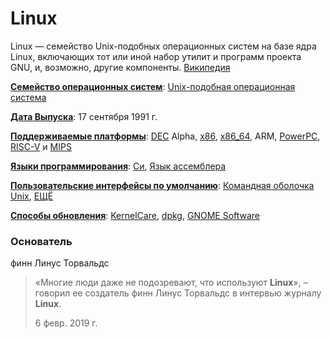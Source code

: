 # Linux

Linux — семейство Unix-подобных операционных систем на базе ядра Linux, включающих тот или иной набор утилит и программ проекта GNU, и, возможно, другие компоненты. [Википедия](https://ru.wikipedia.org/wiki/Linux)

[**Семейство операционных систем**](https://www.google.com/search?newwindow=1&sxsrf=ALeKk02J3lf19BtXOylu0BSLHOk_zh96uQ:1609716386474&q=linux+%D1%81%D0%B5%D0%BC%D0%B5%D0%B9%D1%81%D1%82%D0%B2%D0%BE+%D0%BE%D0%BF%D0%B5%D1%80%D0%B0%D1%86%D0%B8%D0%BE%D0%BD%D0%BD%D1%8B%D1%85+%D1%81%D0%B8%D1%81%D1%82%D0%B5%D0%BC&stick=H4sIAAAAAAAAAOPgE-LUz9U3SCuoqirQ0s0ot9JPzs_JSU0uyczP0y_LTEnNj09PzE2NL8hJLEnLL8ottsovVkhLzM3MqVzEapeTmVdaoXCx8cLWC3uAeOfFxotNFzZd2KdwYd-F_Re2Xmy4sOFi24UdQN7eC3svdl9sBandAVYF1AEA0Qx7zH0AAAA&sa=X&ved=2ahUKEwiZmJ7r9IDuAhWDw4sKHYHsCiMQ6BMoADAUegQIIhAC): [Unix-подобная операционная система](https://www.google.com/search?newwindow=1&sxsrf=ALeKk02J3lf19BtXOylu0BSLHOk_zh96uQ:1609716386474&q=Unix-%D0%BF%D0%BE%D0%B4%D0%BE%D0%B1%D0%BD%D0%B0%D1%8F+%D0%BE%D0%BF%D0%B5%D1%80%D0%B0%D1%86%D0%B8%D0%BE%D0%BD%D0%BD%D0%B0%D1%8F+%D1%81%D0%B8%D1%81%D1%82%D0%B5%D0%BC%D0%B0&stick=H4sIAAAAAAAAAOPgE-LUz9U3SCuoqipQ4gAxzUvyCrR0M8qt9JPzc3JSk0sy8_P0yzJTUvPj0xNzU-MLchJL0vKLcout8osV0hJzM3MqF7HahuZlVuhe2H9h34UtQLzxwt4LGy72KwCZ-y9svdgA5LRd2AHk7YVKXGy8sONi48WmC1sv7LmwYQcrIwCX9IO_iQAAAA&sa=X&ved=2ahUKEwiZmJ7r9IDuAhWDw4sKHYHsCiMQmxMoATAUegQIIhAD)

[**Дата Выпуска**](https://www.google.com/search?newwindow=1&sxsrf=ALeKk02J3lf19BtXOylu0BSLHOk_zh96uQ:1609716386474&q=linux+%D0%B4%D0%B0%D1%82%D0%B0+%D0%B2%D1%8B%D0%BF%D1%83%D1%81%D0%BA%D0%B0&stick=H4sIAAAAAAAAAAFZAKb_CA4SCS9tLzBmcHp6cCoqaHc6L2NvbGxlY3Rpb24vb3BlcmF0aW5nX3N5c3RlbXM6c2hpcCBkYXRlogUdbGludXgg0LTQsNGC0LAg0LLRi9C_0YPRgdC60LBFjNa2WQAAAA&sa=X&ved=2ahUKEwiZmJ7r9IDuAhWDw4sKHYHsCiMQ6BMoADAVegQIGBAC): 17 сентября 1991 г.

[**Поддерживаемые платформы**](https://www.google.com/search?newwindow=1&sxsrf=ALeKk02J3lf19BtXOylu0BSLHOk_zh96uQ:1609716386474&q=linux+%D0%BF%D0%BE%D0%B4%D0%B4%D0%B5%D1%80%D0%B6%D0%B8%D0%B2%D0%B0%D0%B5%D0%BC%D1%8B%D0%B5+%D0%BF%D0%BB%D0%B0%D1%82%D1%84%D0%BE%D1%80%D0%BC%D1%8B&sa=X&ved=2ahUKEwiZmJ7r9IDuAhWDw4sKHYHsCiMQ6BMoADAWegQIGxAC): [DEC](https://www.google.com/search?newwindow=1&sxsrf=ALeKk02J3lf19BtXOylu0BSLHOk_zh96uQ:1609716386474&q=DEC&stick=H4sIAAAAAAAAAONgVuLQz9U3MDIrM13Eyuzi6gwAdTam1hIAAAA&sa=X&ved=2ahUKEwiZmJ7r9IDuAhWDw4sKHYHsCiMQmxMoATAWegQIGxAD) Alpha, [x86](https://www.google.com/search?newwindow=1&sxsrf=ALeKk02J3lf19BtXOylu0BSLHOk_zh96uQ:1609716386474&q=x86&stick=H4sIAAAAAAAAAONgVuLQz9U3sDDPSFnEylxhYQYAGe3jrRIAAAA&sa=X&ved=2ahUKEwiZmJ7r9IDuAhWDw4sKHYHsCiMQmxMoAjAWegQIGxAE), [x86\_64](https://www.google.com/search?newwindow=1&sxsrf=ALeKk02J3lf19BtXOylu0BSLHOk_zh96uQ:1609716386474&q=x86_64&stick=H4sIAAAAAAAAAONgVuLUz9U3MMxOya1cxMpWYWEWb2YCAEFf9BMWAAAA&sa=X&ved=2ahUKEwiZmJ7r9IDuAhWDw4sKHYHsCiMQmxMoAzAWegQIGxAF), ARM, [PowerPC](https://www.google.com/search?newwindow=1&sxsrf=ALeKk02J3lf19BtXOylu0BSLHOk_zh96uQ:1609716386474&q=PowerPC&stick=H4sIAAAAAAAAAONgVuLQz9U3MDMySFvEyh6QX55aFOAMAOZOF8YWAAAA&sa=X&ved=2ahUKEwiZmJ7r9IDuAhWDw4sKHYHsCiMQmxMoBDAWegQIGxAG), [RISC-V](https://www.google.com/search?newwindow=1&sxsrf=ALeKk02J3lf19BtXOylu0BSLHOk_zh96uQ:1609716386474&q=RISC-V&stick=H4sIAAAAAAAAAONgVuLWz9U3MDQsTEpPMl3EyhbkGeysGwYA583PQhgAAAA&sa=X&ved=2ahUKEwiZmJ7r9IDuAhWDw4sKHYHsCiMQmxMoBTAWegQIGxAH) и [MIPS](https://www.google.com/search?newwindow=1&sxsrf=ALeKk02J3lf19BtXOylu0BSLHOk_zh96uQ:1609716386474&q=MIPS&stick=H4sIAAAAAAAAAONgVuLQz9U3MDWMT1_EyuLrGRAMAJMpslUTAAAA&sa=X&ved=2ahUKEwiZmJ7r9IDuAhWDw4sKHYHsCiMQmxMoBjAWegQIGxAI)

[**Языки программирования**](https://www.google.com/search?newwindow=1&sxsrf=ALeKk02J3lf19BtXOylu0BSLHOk_zh96uQ:1609716386474&q=linux+%D1%8F%D0%B7%D1%8B%D0%BA%D0%B8+%D0%BF%D1%80%D0%BE%D0%B3%D1%80%D0%B0%D0%BC%D0%BC%D0%B8%D1%80%D0%BE%D0%B2%D0%B0%D0%BD%D0%B8%D1%8F&stick=H4sIAAAAAAAAAOPgE-LUz9U3SCuoqirQ0skot9JPzs_JSU0uyczP0y_OTyspTyxKtSooyk8vSszNzcxLV8hJzEsvTUxPXcRqmJOZV1qhcLH_wvaL3Rd2XdihcGH_xYYL-y5sBpIbLuwBwh1g_iYgby-Q3Q8A9HzLX28AAAA&sa=X&ved=2ahUKEwiZmJ7r9IDuAhWDw4sKHYHsCiMQ6BMoADAXegQIHBAC): [Си](https://www.google.com/search?newwindow=1&sxsrf=ALeKk02J3lf19BtXOylu0BSLHOk_zh96uQ:1609716386474&q=c&stick=H4sIAAAAAAAAAOPgE-LUz9U3SCuoqipQ4gAxDUvMkrR0Msqt9JPzc3JSk0sy8_P0i_PTSsoTi1KtCory04sSc3Mz89IVchLz0ksT01MXsTIm72BlBABvdr_oTAAAAA&sa=X&ved=2ahUKEwiZmJ7r9IDuAhWDw4sKHYHsCiMQmxMoATAXegQIHBAD), [Язык ассемблера](https://www.google.com/search?newwindow=1&sxsrf=ALeKk02J3lf19BtXOylu0BSLHOk_zh96uQ:1609716386474&q=%D0%AF%D0%B7%D1%8B%D0%BA+%D0%B0%D1%81%D1%81%D0%B5%D0%BC%D0%B1%D0%BB%D0%B5%D1%80%D0%B0&stick=H4sIAAAAAAAAAOPgE-LUz9U3SCuoqipQYgcxCyzStXQyyq30k_NzclKTSzLz8_SL89NKyhOLUq0KivLTixJzczPz0hVyEvPSSxPTUxexyl5Yf2H7xe4LuxQubLjYeLHxwtYLey5svLD7wtaLDRc27GBlBAC6qSwRZwAAAA&sa=X&ved=2ahUKEwiZmJ7r9IDuAhWDw4sKHYHsCiMQmxMoAjAXegQIHBAE)

[**Пользовательские интерфейсы по умолчанию**](https://www.google.com/search?newwindow=1&sxsrf=ALeKk02J3lf19BtXOylu0BSLHOk_zh96uQ:1609716386474&q=linux+%D0%BF%D0%BE%D0%BB%D1%8C%D0%B7%D0%BE%D0%B2%D0%B0%D1%82%D0%B5%D0%BB%D1%8C%D1%81%D0%BA%D0%B8%D0%B5+%D0%B8%D0%BD%D1%82%D0%B5%D1%80%D1%84%D0%B5%D0%B9%D1%81%D1%8B+%D0%BF%D0%BE+%D1%83%D0%BC%D0%BE%D0%BB%D1%87%D0%B0%D0%BD%D0%B8%D1%8E&stick=H4sIAAAAAAAAAOPgE-LUz9U3SCuoqirQMs8ot9JPzs_JSU0uyczP088vSC1KLMnMS48vriwuSc0ttkpJTUsszSlRKC1OLVLIzCtJLUpLTE5dxBqck5lXWqFwYf-FfRd2X-y5sB1Ib7qw4WLTha0g_sXGC7su7LiwVQFI7AUJXmy42AKU2nmx8WI3WJfCxeYLe8Ca2y9suLD3wo6LfQC-E12tnAAAAA&sa=X&ved=2ahUKEwiZmJ7r9IDuAhWDw4sKHYHsCiMQ6BMoADAYegQIIBAC): [Командная оболочка Unix](https://www.google.com/search?newwindow=1&sxsrf=ALeKk02J3lf19BtXOylu0BSLHOk_zh96uQ:1609716386474&q=%D0%9A%D0%BE%D0%BC%D0%B0%D0%BD%D0%B4%D0%BD%D0%B0%D1%8F+%D0%BE%D0%B1%D0%BE%D0%BB%D0%BE%D1%87%D0%BA%D0%B0+Unix&stick=H4sIAAAAAAAAAOPgE-LUz9U3SCuoqipQ4gAxzcsNc7TMM8qt9JPzc3JSk0sy8_P08wtSixJLMvPS44sri0tSc4utUlLTEktzShRKi1OLFDLzSlKL0hKTUxexalyYdWHfhT0XNlzYe2ELEG-42K8AFNgIxLsv7LvYfmHXhQ0KoXmZFTtYGQFrTlTufgAAAA&sa=X&ved=2ahUKEwiZmJ7r9IDuAhWDw4sKHYHsCiMQmxMoATAYegQIIBAD), [ЕЩЁ](https://www.google.com/search?newwindow=1&sxsrf=ALeKk02J3lf19BtXOylu0BSLHOk_zh96uQ:1609716386474&q=linux+%D0%BF%D0%BE%D0%BB%D1%8C%D0%B7%D0%BE%D0%B2%D0%B0%D1%82%D0%B5%D0%BB%D1%8C%D1%81%D0%BA%D0%B8%D0%B5+%D0%B8%D0%BD%D1%82%D0%B5%D1%80%D1%84%D0%B5%D0%B9%D1%81%D1%8B+%D0%BF%D0%BE+%D1%83%D0%BC%D0%BE%D0%BB%D1%87%D0%B0%D0%BD%D0%B8%D1%8E&stick=H4sIAAAAAAAAAOPgE-LUz9U3SCuoqirQMs8ot9JPzs_JSU0uyczP088vSC1KLMnMS48vriwuSc0ttkpJTUsszSlRKC1OLVLIzCtJLUpLTE5dxBqck5lXWqFwYf-FfRd2X-y5sB1Ib7qw4WLTha0g_sXGC7su7LiwVQFI7AUJXmy42AKU2nmx8WI3WJfCxeYLe8Ca2y9suLD3wo6LfQC-E12tnAAAAA&sa=X&ved=2ahUKEwiZmJ7r9IDuAhWDw4sKHYHsCiMQ44YBKAIwGHoECCAQBA)

[**Способы обновления**](https://www.google.com/search?newwindow=1&sxsrf=ALeKk02J3lf19BtXOylu0BSLHOk_zh96uQ:1609716386474&q=linux+%D1%81%D0%BF%D0%BE%D1%81%D0%BE%D0%B1%D1%8B+%D0%BE%D0%B1%D0%BD%D0%BE%D0%B2%D0%BB%D0%B5%D0%BD%D0%B8%D1%8F&stick=H4sIAAAAAAAAAOPgE-LUz9U3SCuoqirQUs0ot9JPzs_JSU0uyczP0y_OTyspTyxKtSotSEksSVXITS3JyE9ZxKqZk5lXWqFwsfHC_gv7gOS-CxsvdiuAqAt7geSmC7svbAWydlzsBwBJrjKoYAAAAA&sa=X&ved=2ahUKEwiZmJ7r9IDuAhWDw4sKHYHsCiMQ6BMoADAZegQIIRAC): [KernelCare](https://www.google.com/search?newwindow=1&sxsrf=ALeKk02J3lf19BtXOylu0BSLHOk_zh96uQ:1609716386474&q=kernelcare&stick=H4sIAAAAAAAAAOPgE-LUz9U3SCuoqipQ4tVP1zc0TCo3NUwvTCrTUs0ot9JPzs_JSU0uyczP0y_OTyspTyxKtSotSEksSVXITS3JyE9ZxMqVnVqUl5qTDJTawcoIADQ-o8lTAAAA&sa=X&ved=2ahUKEwiZmJ7r9IDuAhWDw4sKHYHsCiMQmxMoATAZegQIIRAD), [dpkg](https://www.google.com/search?newwindow=1&sxsrf=ALeKk02J3lf19BtXOylu0BSLHOk_zh96uQ:1609716386474&q=dpkg&stick=H4sIAAAAAAAAAOPgE-LUz9U3SCuoqipQAjMNLfNMk7VUM8qt9JPzc3JSk0sy8_P0i_PTSsoTi1KtSgtSEktSFXJTSzLyUxaxsqQUZKfvYGUEAAoUvwBJAAAA&sa=X&ved=2ahUKEwiZmJ7r9IDuAhWDw4sKHYHsCiMQmxMoAjAZegQIIRAE), [GNOME Software](https://www.google.com/search?newwindow=1&sxsrf=ALeKk02J3lf19BtXOylu0BSLHOk_zh96uQ:1609716386474&q=gnome+software&stick=H4sIAAAAAAAAAOPgE-LUz9U3SCuoqipQ4gYxDQ2MLDIKS7RUM8qt9JPzc3JSk0sy8_P0i_PTSsoTi1KtSgtSEktSFXJTSzLyUxax8qXn5eemKsCkd7AyAgDgYUiYVQAAAA&sa=X&ved=2ahUKEwiZmJ7r9IDuAhWDw4sKHYHsCiMQmxMoAzAZegQIIRAF)

### Основатель

финн Линус Торвальдс

> «Многие люди даже не подозревают, что используют **Linux**», – говорил ее создатель финн Линус Торвальдс в интервью журналу **Linux**.
>
> 6 февр. 2019 г.



